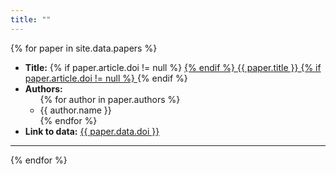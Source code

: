 ```yaml
---
title: ""
---
```



{% for paper in site.data.papers %}

<ul>
	<li>
		<b>Title:</b> 
		{% if paper.article.doi != null %}
		<a href="{{ paper.article.doi }}">
		{% endif %}
		{{ paper.title }}
		{% if paper.article.doi != null %}
		</a>
		{% endif %}
	</li>
	<li>
		<b>Authors:</b>
		<ul>
			{% for author in paper.authors %}
			<li>{{ author.name }}</li>
			{% endfor %} 
		</ul>
	</li>
	<li>
		<b>Link to data:</b>
		<a href="{{ paper.data.doi }}">{{ paper.data.doi }}</a>
	</li>	
</ul>
<hr/>

{% endfor %}